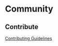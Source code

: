 # Community

## Contribute

[Contributing Guidelines](https://github.com/dotimplement/HealthChain/blob/main/CONTRIBUTING.md)
